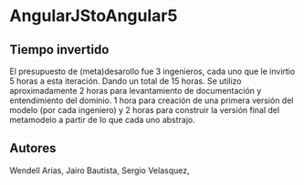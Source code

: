 # AngularJStoAngular5

## Tiempo invertido

El presupuesto de (meta)desarollo fue 3 ingenieros, cada uno que le invirtio 5 horas a esta iteración. Dando un total de 15 horas.
Se utilizo aproximadamente 2 horas para levantamiento de documentación y entendimiento del dominio. 1 hora para creación de una primera versión del modelo (por cada ingeniero) y 2 horas para construir la versión final del metamodelo a partir de lo que cada uno abstrajo. 

## Autores

Wendell Arias, Jairo Bautista, Sergio Velasquez,
